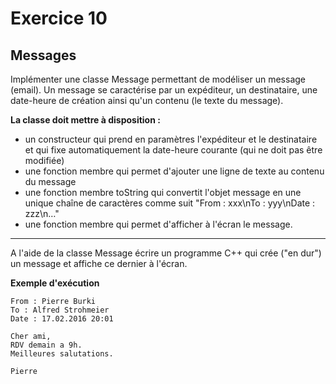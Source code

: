 # Exercice 10
## Messages

Implémenter une classe Message permettant de modéliser un message (email). Un
message se caractérise par un expéditeur, un destinataire, une date-heure de
création ainsi qu'un contenu (le texte du message).  

__La classe doit mettre à disposition :__ 
* un constructeur qui prend en paramètres l'expéditeur et le destinataire et qui
fixe automatiquement la date-heure courante (qui ne doit pas être modifiée)
* une fonction membre qui permet d'ajouter une ligne de texte au contenu du
message
* une fonction membre toString qui convertit l'objet message en une unique
chaîne de caractères comme suit "From : xxx\nTo : yyy\nDate : zzz\n…"
* une fonction membre qui permet d'afficher à l'écran le message.


---

A l'aide de la classe Message écrire un programme C++ qui crée ("en dur") un 
message et affiche ce dernier à l'écran.

__Exemple d'exécution__

```
From : Pierre Burki
To : Alfred Strohmeier
Date : 17.02.2016 20:01

Cher ami,
RDV demain a 9h.
Meilleures salutations.

Pierre
```